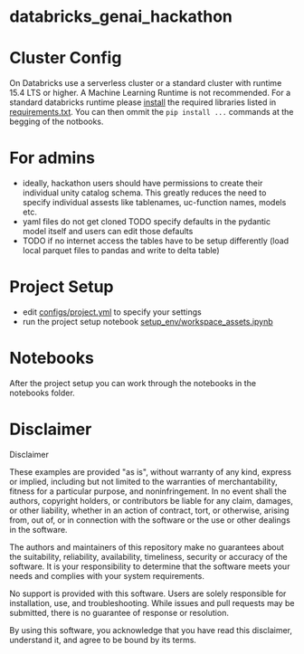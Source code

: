 # databricks_genai_hackathon

# Cluster Config

On Databricks use a serverless cluster or a standard cluster with runtime 15.4 LTS or higher. A Machine Learning Runtime is not recommended. 
For a standard databricks runtime please [install](https://docs.databricks.com/aws/en/libraries/cluster-libraries) the required libraries listed in [requirements.txt](requirements.txt). You can then ommit the ```pip install ...``` commands at the begging of the notbooks.

# For admins

- ideally, hackathon users should have permissions to create their individual unity catalog schema. This greatly reduces the need to specify individual assests like tablenames, uc-function names, models etc. 
- yaml files do not get cloned TODO specify defaults in the pydantic model itself and users can edit those defaults
- TODO if no internet access the tables have to be setup differently (load local parquet files to pandas and write to delta table)

# Project Setup

 - edit [configs/project.yml](configs/project.yml) to specify your settings
 - run the project setup notebook  [setup_env/workspace_assets.ipynb](setup_env/workspace_assets.ipynb)

 # Notebooks

After the project setup you can work through the notebooks in the notebooks folder. 


# Disclaimer

Disclaimer

These examples are provided "as is", without warranty of any kind, express or implied, including but not limited to the warranties of merchantability, fitness for a particular purpose, and noninfringement. In no event shall the authors, copyright holders, or contributors be liable for any claim, damages, or other liability, whether in an action of contract, tort, or otherwise, arising from, out of, or in connection with the software or the use or other dealings in the software.

The authors and maintainers of this repository make no guarantees about the suitability, reliability, availability, timeliness, security or accuracy of the software. It is your responsibility to determine that the software meets your needs and complies with your system requirements.

No support is provided with this software. Users are solely responsible for installation, use, and troubleshooting. While issues and pull requests may be submitted, there is no guarantee of response or resolution.

By using this software, you acknowledge that you have read this disclaimer, understand it, and agree to be bound by its terms.
